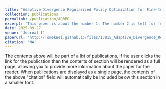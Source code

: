 ```yaml
---
title: "Adaptive Divergence Regularized Policy Optimization for Fine-tuning Generative Models."
collection: publications
permalink: /publication/ADRPO
excerpt: 'This paper is about the number 1. The number 2 is left for future work.'
date: 2025-09-27
venue: 'Journal 1'
paperurl: 'http://TomekWei.github.io/files/13815_Adaptive_Divergence_Regu.pdf'
citation: 'NA'
---
```


The contents above will be part of a list of publications, if the user clicks the link for the publication than the contents of section will be rendered as a full page, allowing you to provide more information about the paper for the reader. When publications are displayed as a single page, the contents of the above "citation" field will automatically be included below this section in a smaller font.
